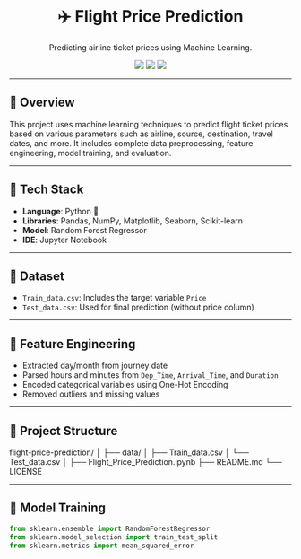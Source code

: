 <h1 align="center">✈️ Flight Price Prediction</h1>

<p align="center">
  Predicting airline ticket prices using Machine Learning.
</p>

<p align="center">
  <img src="https://img.shields.io/badge/Python-3.8-blue" />
  <img src="https://img.shields.io/badge/ML-RandomForest-green" />
  <img src="https://img.shields.io/badge/License-MIT-lightgrey" />
</p>

---

## 📌 Overview

This project uses machine learning techniques to predict flight ticket prices based on various parameters such as airline, source, destination, travel dates, and more. It includes complete data preprocessing, feature engineering, model training, and evaluation.

---

## 🧠 Tech Stack

- **Language**: Python 🐍  
- **Libraries**: Pandas, NumPy, Matplotlib, Seaborn, Scikit-learn  
- **Model**: Random Forest Regressor  
- **IDE**: Jupyter Notebook

---

## 📂 Dataset

- `Train_data.csv`: Includes the target variable `Price`
- `Test_data.csv`: Used for final prediction (without price column)

---

## 🔧 Feature Engineering

- Extracted day/month from journey date  
- Parsed hours and minutes from `Dep_Time`, `Arrival_Time`, and `Duration`  
- Encoded categorical variables using One-Hot Encoding  
- Removed outliers and missing values

---

## 📁 Project Structure

flight-price-prediction/
│
├── data/
│   ├── Train_data.csv
│   └── Test_data.csv
│
├── Flight_Price_Prediction.ipynb
├── README.md
└── LICENSE

---

## 🚀 Model Training

```python
from sklearn.ensemble import RandomForestRegressor
from sklearn.model_selection import train_test_split
from sklearn.metrics import mean_squared_error
